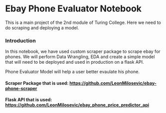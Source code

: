 # Ebay Phone Evaluator Notebook

This is a main project of the 2nd module of Turing College. Here we need to do scraping and deploying a model.

### Introduction

In this notebook, we have used custom scraper package to scrape ebay for phones. We will perform Data Wrangling, EDA and create a simple model that will need to be deployed and used in production on a flask API.

Phone Evaluator Model will help a user better evaulate his phone.

#### Scraper Package that is used: https://github.com/LeonMilosevic/ebay-phone-scraper
#### Flask API that is used: https://github.com/LeonMilosevic/ebay_phone_price_predictor_api
